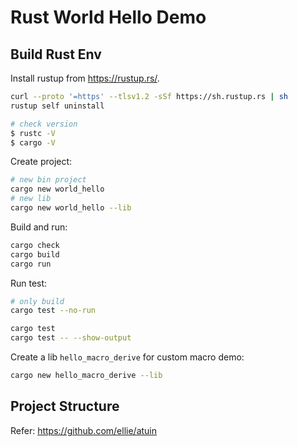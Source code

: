 # Rust World Hello Demo

## Build Rust Env

Install rustup from <https://rustup.rs/>.

```sh
curl --proto '=https' --tlsv1.2 -sSf https://sh.rustup.rs | sh
rustup self uninstall

# check version
$ rustc -V
$ cargo -V
```

Create project:

```sh
# new bin project
cargo new world_hello
# new lib
cargo new world_hello --lib
```

Build and run:

```sh
cargo check
cargo build
cargo run
```

Run test:

```sh
# only build
cargo test --no-run

cargo test
cargo test -- --show-output
```

Create a lib `hello_macro_derive` for custom macro demo:

```sh
cargo new hello_macro_derive --lib
```

## Project Structure

Refer: <https://github.com/ellie/atuin>

